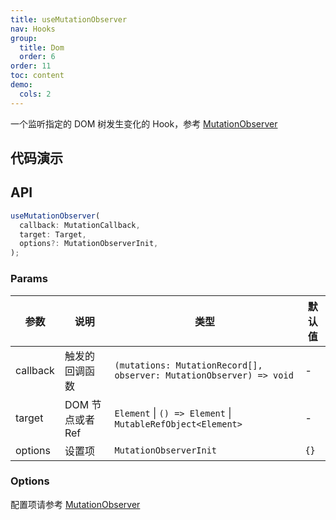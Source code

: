 ```yaml
---
title: useMutationObserver
nav: Hooks
group:
  title: Dom
  order: 6
order: 11
toc: content
demo:
  cols: 2
---
```


一个监听指定的 DOM 树发生变化的 Hook，参考 [MutationObserver](https://developer.mozilla.org/zh-CN/docs/Web/API/MutationObserver)

## 代码演示

<code src="./demo/demo1.tsx"></code>

## API

```typescript
useMutationObserver(
  callback: MutationCallback,
  target: Target,
  options?: MutationObserverInit,
);
```

### Params

| 参数 | 说明 | 类型 | 默认值 |
| --- | --- | --- | --- |
| callback | 触发的回调函数 | `(mutations: MutationRecord[], observer: MutationObserver) => void` | - |
| target | DOM 节点或者 Ref | `Element` \| `() => Element` \| `MutableRefObject<Element>` | - |
| options | 设置项 | `MutationObserverInit` | `{}` |

### Options

配置项请参考 [MutationObserver](https://developer.mozilla.org/en-US/docs/Web/API/MutationObserver/observe#parameters)
